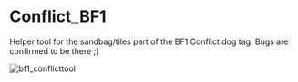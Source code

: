 # Conflict_BF1

Helper tool for the sandbag/tiles part of the BF1 Conflict dog tag. Bugs are confirmed to be there ;)

![bf1_conflicttool](https://user-images.githubusercontent.com/10619845/36111437-c8f0be00-102e-11e8-9f88-561c03a83aef.PNG)

